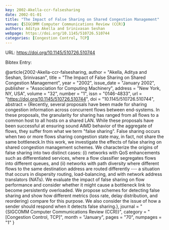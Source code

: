 ```yaml
---
key: 2002-Akella-ccr-falsesharing
date: 2002-01-01
title: "The Impact of False Sharing on Shared Congestion Management"
venue: {SIGCOMM Computer Communications Review (CCR)}
authors: Aditya Akella and Srinivasan Seshan
webpage: https://doi.org/10.1145/510726.510744
categories: [Congestion Control, TCP]
---
```


URL: https://doi.org/10.1145/510726.510744

Bibtex Entry:

@article{2002-Akella-ccr-falsesharing,
    author = "Akella, Aditya and Seshan, Srinivasan",
    title = "The Impact of False Sharing on Shared Congestion Management",
    year = "2002",
    issue_date = "January 2002",
    publisher = "Association for Computing Machinery",
    address = "New York, NY, USA",
    volume = "32",
    number = "1",
    issn = "0146-4833",
    url = "https://doi.org/10.1145/510726.510744",
    doi = "10.1145/510726.510744",
    abstract = {Recently, several proposals have been made for sharing congestion information across concurrent flows between end-systems. In these proposals, the granularity for sharing has ranged from all flows to a common host to all hosts on a shared LAN. While these proposals have been successful at ensuring sound AIMD behavior of the aggregate of flows, they suffer from what we term "false sharing". False sharing occurs when two or more flows sharing congestion state may, in fact, not share the same bottleneck.In this work, we investigate the effects of false sharing on shared congestion management schemes. We characterize the origins of false sharing into two distinct cases: (i) networks with QoS enhancements such as differentiated services, where a flow classifier segregates flows into different queues, and (ii) networks with path diversity where different flows to the same destination address are routed differently --- a situation that occurs in dispersity routing, load-balancing, and with network address translators (NATs). We evaluate the impact of false sharing on flow performance and consider whether it might cause a bottleneck link to become persistently overloaded. We propose schemes for detecting false sharing and show how different metrics (loss rate, delay distribution, and reordering) compare for this purpose. We also consider the issue of how a sender should respond when it detects false sharing.},
    journal = "{SIGCOMM Computer Communications Review (CCR)}",
    category = "[Congestion Control, TCP]",
    month = "January",
    pages = "70",
    numpages = "1"
}

